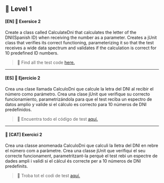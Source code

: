 :star2: Level 1
-


#### [EN] 📍 Exersice 2

Create a class called CalculateDni that calculates the letter of the DNI(Spanish ID) when receiving the number as a parameter.
Creates a jUnit class that verifies its correct functioning, parameterizing it so that the test receives a 
wide data spectrum and validates if the calculation is correct for 10 predefined ID numbers.

>:file_folder: Find all the test code [here.](https://github.com/ariamdev/IT-ACADEMY-SPRINT-1/tree/main/SPRINT1/Tasca%20S1%2004%20Testing/Test/Nivell%201/n1exercici2)


---

#### [ES] 📍 Ejercicio 2

Crea una clase llamada CalculoDni que calcule la letra del DNI al recibir el número como parámetro.
Crea una clase jUnit que verifique su correcto funcionamiento, 
parametrizándola para que el test reciba un espectro de datos amplio y valide si el cálculo es correcto para 10 números de DNI predefinidos.

>:file_folder: Encuentra todo el código de test [aquí.](https://github.com/ariamdev/IT-ACADEMY-SPRINT-1/tree/main/SPRINT1/Tasca%20S1%2004%20Testing/Test/Nivell%201/n1exercici2)

---

#### 📍 [CAT] Exercici 2

Crea una classe anomenada CalculoDni que calculi la lletra del DNI en rebre el número com a paràmetre.
Crea una classe jUnit que verifiqui el seu correcte funcionament, parametritzant-la perquè el test rebi un espectre de dades ampli i validi si el càlcul és correcte per a 10 números de DNI predefinits.

>:file_folder: Troba tot el codi de test [aquí.](https://github.com/ariamdev/IT-ACADEMY-SPRINT-1/tree/main/SPRINT1/Tasca%20S1%2004%20Testing/Test/Nivell%201/n1exercici2)

